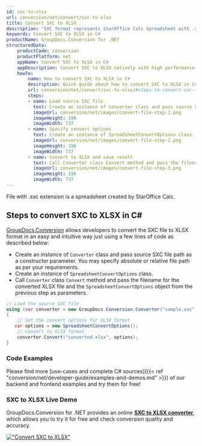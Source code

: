```yaml
---
id: sxc-to-xlsx
url: conversion/net/convert/sxc-to-xlsx
title: Convert SXC to XLSX
description: "SXC format represents StarOffice Calc Spreadsheet with .sxc extension. Learn how to convert SXC to XLSX file programmatically in C# language using GroupDocs.Conversion for .NET library."
keywords: Convert SXC to XLSX in C#
productName: GroupDocs.Conversion for .NET
structuredData:
    productCode: conversion
    productPlatform: net
    appName: Convert SXC to XLSX in C#
    appDescription: Convert SXC to XLSX natively with high performance using C# language and server side GroupDocs.Conversion for .NET APIs, without the use of any software like Microsoft or Open Office.
    howTo:
        name: How to convert SXC to XLSX in C# 
        description: Quick guide about how to convert SXC to XLSX in C# with high performance and accuracy.
        url: conversion/net/convert/sxc-to-xlsx/#steps-to-convert-sxc-to-xlsx-in-c
        steps:
        - name: Load source SXC file 
          text: Create an instance of Converter class and pass source SXC file path as a constructor parameter. You may specify absolute or relative file path as per your requirements. 
          imageUrl: conversion/net/images/convert-file-step-1.png
          imageHeight: 196
          imageWidth: 737
        - name: Specify convert options 
          text: Create an instance of SpreadsheetConvertOptions class.
          imageUrl: conversion/net/images/convert-file-step-2.png
          imageHeight: 196
          imageWidth: 737
        - name: Convert to XLSX and save result 
          text: Call Converter class Convert method and pass the filename for the converted HTML file and the SpreadsheetConvertOptions object from the previous step as parameters.
          imageUrl: conversion/net/images/convert-file-step-3.png
          imageHeight: 196
          imageWidth: 737
---
```


File with .sxc extension is a spreadsheet created by StarOffice Calc.

## Steps to convert SXC to XLSX in C#

[GroupDocs.Conversion](https://products.groupdocs.com/conversion/net) allows developers to convert the SXC file to XLSX format in an easy and intuitive way just using a few lines of code as described below:

* Create an instance of `Converter` class and pass source SXC file path as a constructor parameter. You may specify absolute or relative file path as per your requirements. 
* Create an instance of `SpreadsheetConvertOptions` class.
* Call `Converter` class `Convert` method and pass the filename for the converted XLSX file and the `SpreadsheetConvertOptions` object from the previous step as parameters.

```csharp
// Load the source SXC file
using (var converter = new GroupDocs.Conversion.Converter("sample.sxc"))
{
    // Set the convert options for XLSX format
   var options = new SpreadsheetConvertOptions();
    // Convert to XLSX format
    converter.Convert("converted.xlsx", options);
}
```

### Code Examples

Please find more [use-cases and complete C# sources]({{< ref "conversion/net/developer-guide/examples-and-demos.md" >}}) of our backend and frontend examples and try them for free!

### SXC to XLSX Live Demo

GroupDocs.Conversion for .NET provides an online [**SXC to XLSX converter**](https://products.groupdocs.app/conversion/sxc-to-xlsx), which allows you to try it for free and check conversion quality and accuracy.

[!["Convert SXC to XLSX"](conversion/net/images/convert-to-xlsx/convert-sxc-to-xlsx.png)](https://products.groupdocs.app/conversion/sxc-to-xlsx)